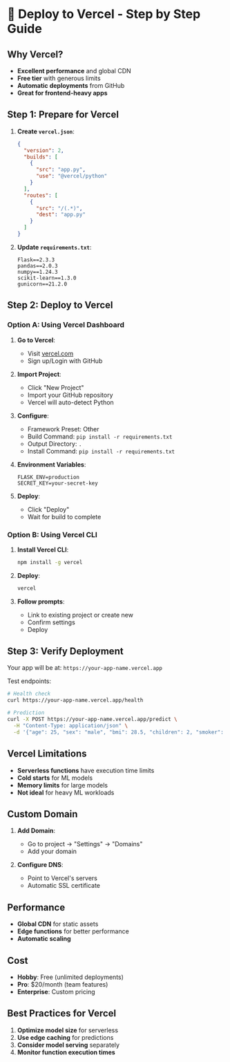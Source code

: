 # 🚀 Deploy to Vercel - Step by Step Guide

## Why Vercel?
- **Excellent performance** and global CDN
- **Free tier** with generous limits
- **Automatic deployments** from GitHub
- **Great for frontend-heavy apps**

## Step 1: Prepare for Vercel

1. **Create `vercel.json`**:
   ```json
   {
     "version": 2,
     "builds": [
       {
         "src": "app.py",
         "use": "@vercel/python"
       }
     ],
     "routes": [
       {
         "src": "/(.*)",
         "dest": "app.py"
       }
     ]
   }
   ```

2. **Update `requirements.txt`**:
   ```
   Flask==2.3.3
   pandas==2.0.3
   numpy==1.24.3
   scikit-learn==1.3.0
   gunicorn==21.2.0
   ```

## Step 2: Deploy to Vercel

### Option A: Using Vercel Dashboard

1. **Go to Vercel**:
   - Visit [vercel.com](https://vercel.com)
   - Sign up/Login with GitHub

2. **Import Project**:
   - Click "New Project"
   - Import your GitHub repository
   - Vercel will auto-detect Python

3. **Configure**:
   - Framework Preset: Other
   - Build Command: `pip install -r requirements.txt`
   - Output Directory: `.`
   - Install Command: `pip install -r requirements.txt`

4. **Environment Variables**:
   ```
   FLASK_ENV=production
   SECRET_KEY=your-secret-key
   ```

5. **Deploy**:
   - Click "Deploy"
   - Wait for build to complete

### Option B: Using Vercel CLI

1. **Install Vercel CLI**:
   ```bash
   npm install -g vercel
   ```

2. **Deploy**:
   ```bash
   vercel
   ```

3. **Follow prompts**:
   - Link to existing project or create new
   - Confirm settings
   - Deploy

## Step 3: Verify Deployment

Your app will be at: `https://your-app-name.vercel.app`

Test endpoints:
```bash
# Health check
curl https://your-app-name.vercel.app/health

# Prediction
curl -X POST https://your-app-name.vercel.app/predict \
  -H "Content-Type: application/json" \
  -d '{"age": 25, "sex": "male", "bmi": 28.5, "children": 2, "smoker": "no", "region": "southwest"}'
```

## Vercel Limitations

- **Serverless functions** have execution time limits
- **Cold starts** for ML models
- **Memory limits** for large models
- **Not ideal** for heavy ML workloads

## Custom Domain

1. **Add Domain**:
   - Go to project → "Settings" → "Domains"
   - Add your domain

2. **Configure DNS**:
   - Point to Vercel's servers
   - Automatic SSL certificate

## Performance

- **Global CDN** for static assets
- **Edge functions** for better performance
- **Automatic scaling**

## Cost

- **Hobby**: Free (unlimited deployments)
- **Pro**: $20/month (team features)
- **Enterprise**: Custom pricing

## Best Practices for Vercel

1. **Optimize model size** for serverless
2. **Use edge caching** for predictions
3. **Consider model serving** separately
4. **Monitor function execution times** 